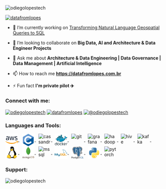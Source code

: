 <p align="left"> <img src="https://komarev.com/ghpvc/?username=odiegolopestech&label=Profile%20views&color=0e75b6&style=flat" alt="odiegolopestech" /> </p>

<p align="left"> <a href="https://github.com/ryo-ma/github-profile-trophy"><img src="https://github-profile-trophy.vercel.app/?username=datafromlopes" alt="datafromlopes" /></a> </p>

- 🔭 I’m currently working on [Transforming Natural Language Geospatial Queries to SQL](https://www.linkedin.com/in/odiegolopestech/details/projects/)

- 👯 I’m looking to collaborate on **Big Data, AI and Architecture & Data Engineer Projects**

- 💬 Ask me about **Architecture & Data Engineering | Data Governance | Data Management | Artificial Intelligence**

- 📫 How to reach me **https://datafromlopes.com.br**

- ⚡ Fun fact **I'm private pilot ✈️**

<h3 align="left">Connect with me:</h3>
<p align="left">
<a href="https://linkedin.com/in/datafromlopes" target="blank"><img align="center" src="https://raw.githubusercontent.com/rahuldkjain/github-profile-readme-generator/master/src/images/icons/Social/linked-in-alt.svg" alt="odiegolopestech" height="30" width="40" /></a>
<a href="https://instagram.com/datafromlopes" target="blank"><img align="center" src="https://raw.githubusercontent.com/rahuldkjain/github-profile-readme-generator/master/src/images/icons/Social/instagram.svg" alt="datafromlopes" height="30" width="40" /></a>
<a href="https://medium.com/@datafromlopes" target="blank"><img align="center" src="https://raw.githubusercontent.com/rahuldkjain/github-profile-readme-generator/master/src/images/icons/Social/medium.svg" alt="@odiegolopestech" height="30" width="40" /></a>
</p>

<h3 align="left">Languages and Tools:</h3>
<p align="left"> 
  <a href="https://aws.amazon.com" target="_blank" rel="noreferrer"> 
    <img src="https://raw.githubusercontent.com/devicons/devicon/master/icons/amazonwebservices/amazonwebservices-original-wordmark.svg" alt="aws" width="40" height="40" style="vertical-align: middle; display: inline-block;"/> 
  </a>&nbsp;
  <a href="https://www.cprogramming.com/" target="_blank" rel="noreferrer"> 
    <img src="https://raw.githubusercontent.com/devicons/devicon/master/icons/c/c-original.svg" alt="c" width="40" height="40" style="vertical-align: middle; display: inline-block;"/> 
  </a>&nbsp;
  <a href="https://cassandra.apache.org/" target="_blank" rel="noreferrer"> 
    <img src="https://www.vectorlogo.zone/logos/apache_cassandra/apache_cassandra-icon.svg" alt="cassandra" width="40" height="40" style="vertical-align: middle; display: inline-block;"/> 
  </a>&nbsp;
  <a href="https://www.docker.com/" target="_blank" rel="noreferrer"> 
    <img src="https://raw.githubusercontent.com/devicons/devicon/master/icons/docker/docker-original-wordmark.svg" alt="docker" width="40" height="40" style="vertical-align: middle; display: inline-block;"/> 
  </a>&nbsp;
  <a href="https://git-scm.com/" target="_blank" rel="noreferrer"> 
    <img src="https://www.vectorlogo.zone/logos/git-scm/git-scm-icon.svg" alt="git" width="40" height="40" style="vertical-align: middle; display: inline-block;"/> 
  </a>&nbsp;
  <a href="https://grafana.com" target="_blank" rel="noreferrer"> 
    <img src="https://www.vectorlogo.zone/logos/grafana/grafana-icon.svg" alt="grafana" width="40" height="40" style="vertical-align: middle; display: inline-block;"/> 
  </a>&nbsp;
  <a href="https://hadoop.apache.org/" target="_blank" rel="noreferrer"> 
    <img src="https://www.vectorlogo.zone/logos/apache_hadoop/apache_hadoop-icon.svg" alt="hadoop" width="40" height="40" style="vertical-align: middle; display: inline-block;"/> 
  </a>&nbsp;
  <a href="https://hive.apache.org/" target="_blank" rel="noreferrer"> 
    <img src="https://www.vectorlogo.zone/logos/apache_hive/apache_hive-icon.svg" alt="hive" width="40" height="40" style="vertical-align: middle; display: inline-block;"/> 
  </a>&nbsp;
  <a href="https://kafka.apache.org/" target="_blank" rel="noreferrer"> 
    <img src="https://www.vectorlogo.zone/logos/apache_kafka/apache_kafka-icon.svg" alt="kafka" width="40" height="40" style="vertical-align: middle; display: inline-block;"/> 
  </a>&nbsp;
  <a href="https://www.linux.org/" target="_blank" rel="noreferrer"> 
    <img src="https://raw.githubusercontent.com/devicons/devicon/master/icons/linux/linux-original.svg" alt="linux" width="40" height="40" style="vertical-align: middle; display: inline-block;"/> 
  </a>&nbsp;
  <a href="https://www.mongodb.com/" target="_blank" rel="noreferrer"> 
    <img src="https://raw.githubusercontent.com/devicons/devicon/master/icons/mongodb/mongodb-original-wordmark.svg" alt="mongodb" width="40" height="40" style="vertical-align: middle; display: inline-block;"/> 
  </a>&nbsp;
  <a href="https://www.microsoft.com/en-us/sql-server" target="_blank" rel="noreferrer"> 
    <img src="https://www.svgrepo.com/show/303229/microsoft-sql-server-logo.svg" alt="mssql" width="40" height="40" style="vertical-align: middle; display: inline-block;"/> 
  </a>&nbsp;
  <a href="https://www.mysql.com/" target="_blank" rel="noreferrer"> 
    <img src="https://raw.githubusercontent.com/devicons/devicon/master/icons/mysql/mysql-original-wordmark.svg" alt="mysql" width="40" height="40" style="vertical-align: middle; display: inline-block;"/> 
  </a>&nbsp;
  <a href="https://www.postgresql.org" target="_blank" rel="noreferrer"> 
    <img src="https://raw.githubusercontent.com/devicons/devicon/master/icons/postgresql/postgresql-original-wordmark.svg" alt="postgresql" width="40" height="40" style="vertical-align: middle; display: inline-block;"/> 
  </a>&nbsp;
  <a href="https://www.python.org" target="_blank" rel="noreferrer"> 
    <img src="https://raw.githubusercontent.com/devicons/devicon/master/icons/python/python-original.svg" alt="python" width="40" height="40" style="vertical-align: middle; display: inline-block;"/> 
  </a>&nbsp;
  <a href="https://pytorch.org/" target="_blank" rel="noreferrer"> 
    <img src="https://www.vectorlogo.zone/logos/pytorch/pytorch-icon.svg" alt="pytorch" width="40" height="40" style="vertical-align: middle; display: inline-block;"/> 
  </a>
</p>



<h3 align="left">Support:</h3>
<p><a href="https://www.buymeacoffee.com/odiegolopestech"> <img align="left" src="https://cdn.buymeacoffee.com/buttons/v2/default-yellow.png" height="50" width="210" alt="odiegolopestech" /></a></p><br><br>
